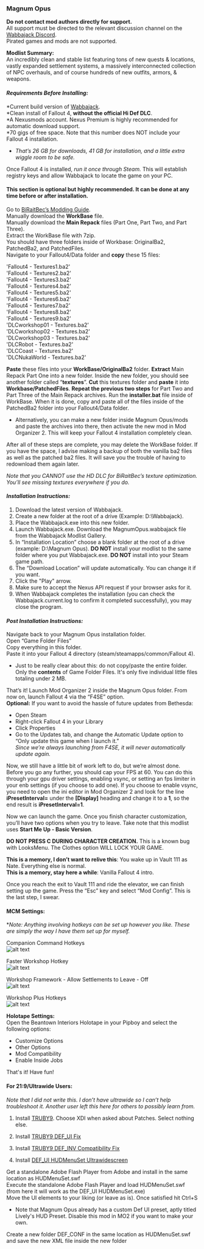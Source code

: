 ### Magnum Opus
**Do not contact mod authors directly for support.**  
All support must be directed to the relevant discussion channel on the [Wabbajack Discord](https://discord.gg/wabbajack).  
Pirated games and mods are not supported.  

**Modlist Summary:**  
An incredibly clean and stable list featuring tons of new quests & locations, vastly expanded settlement systems, a massively interconnected collection of NPC overhauls, and of course hundreds of new outfits, armors, & weapons.

#### **_Requirements Before Installing:_**

  *Current build version of [Wabbajack](https://www.wabbajack.org/#/).  
  *Clean install of Fallout 4, **without the official Hi Def DLC**.  
  *A Nexusmods account. Nexus Premium is highly recommended for automatic download support.  
  *70 gigs of free space. Note that this number does NOT include your Fallout 4 installation.  
  *  *That’s 26 GB for downloads, 41 GB for installation, and a little extra wiggle room to be safe.*  
  
  Once Fallout 4 is installed, *run it once through Steam.* This will establish registry keys and allow Wabbajack to locate the game on your PC. 

#### This section is **optional but highly recommended**. It can be done at any time before or after installation.

Go to [BiRaitBec’s Modding Guide](https://www.nexusmods.com/fallout4/mods/23556?tab=description).  
Manually download the **WorkBase** file.  
Manually download the **Main Repack** files (Part One, Part Two, and Part Three).  
Extract the WorkBase file with 7zip.  
You should have three folders inside of Workbase: OriginalBa2, PatchedBa2, and PatchedFiles.  
Navigate to your Fallout4/Data folder and **copy** these 15 files:  

'Fallout4 - Textures1.ba2'  
'Fallout4 - Textures2.ba2'  
'Fallout4 - Textures3.ba2'  
'Fallout4 - Textures4.ba2'  
'Fallout4 - Textures5.ba2'  
'Fallout4 - Textures6.ba2'  
'Fallout4 - Textures7.ba2'  
'Fallout4 - Textures8.ba2'  
'Fallout4 - Textures9.ba2'  
'DLCworkshop01 - Textures.ba2'  
'DLCworkshop02 - Textures.ba2'  
'DLCworkshop03 - Textures.ba2'  
'DLCRobot - Textures.ba2'  
'DLCCoast - Textures.ba2'  
'DLCNukaWorld - Textures.ba2'  

**Paste** these files into your **WorkBase/OriginalBa2** folder.
**Extract** Main Repack Part One into a new folder.
Inside the new folder, you should see another folder called “**textures**”. **Cut** this textures folder and **paste** it into **Workbase/PatchedFiles**.
**Repeat the previous two steps** for Part Two and Part Three of the Main Repack archives.
Run the **installer.bat** file inside of WorkBase.
When it is done, copy and paste all of the files inside of the PatchedBa2 folder into your Fallout4/Data folder.
  *  Alternatively, you can make a new folder inside Magnum Opus/mods and paste the archives into there, then activate the new mod in Mod Organizer 2. This will keep your Fallout 4 installation completely clean.  
  
After all of these steps are complete, you may delete the WorkBase folder. If you have the space, I advise making a backup of both the vanilla ba2 files as well as the patched ba2 files. It will save you the trouble of having to redownload them again later.

*Note that you CANNOT use the HD DLC for BiRaitBec’s texture optimization. You’ll see missing textures everywhere if you do.*

#### **_Installation Instructions:_**

1. Download the latest version of Wabbajack.
2. Create a new folder at the root of a drive (Example: D:\Wabbajack).
3. Place the Wabbajack.exe into this new folder.
4. Launch Wabbajack.exe. Download the MagnumOpus.wabbajack file from the Wabbajack Modlist Gallery.
5. In “Installation Location” choose a blank folder at the root of a drive (example: D:\Magnum Opus). **DO NOT** install your modlist to the same folder where you put Wabbajack.exe.  **DO NOT** install into your Steam game path.
6. The “Download Location” will update automatically. You can change it if you want.
7. Click the "Play" arrow.
8. Make sure to accept the Nexus API request if your browser asks for it.
9. When Wabbajack completes the installation (you can check the Wabbajack.current.log to confirm it completed successfully), you may close the program.

#### **_Post Installation Instructions:_**

Navigate back to your Magnum Opus installation folder.  
Open “Game Folder Files”  
Copy everything in this folder.  
Paste it into your Fallout 4 directory (steam/steamapps/common/Fallout 4).  
  *  Just to be really clear about this: do not copy/paste the entire folder. Only the **contents** of Game Folder Files. It's only five individual little files totaling under 2 MB.

That’s it! Launch Mod Organizer 2 inside the Magnum Opus folder. From now on, launch Fallout 4 via the “F4SE” option.  
**Optional:** If you want to avoid the hassle of future updates from Bethesda:
  *  Open Steam  
  *  Right-click Fallout 4 in your Library  
  *  Click Properties  
  *  Go to the Updates tab, and change the Automatic Update option to “Only update this game when I launch it.”  
*Since we’re always launching from F4SE, it will never automatically update again.*  

Now, we still have a little bit of work left to do, but we’re almost done. Before you go any further, you should cap your FPS at 60. You can do this through your gpu driver settings, enabling vsync, or setting an fps limiter in your enb settings (if you choose to add one). 
If you choose to enable vsync, you need to open the ini editor in Mod Organizer 2 and look for the line **iPresetInterval=** under the **[Display]** heading and change it to a **1**, so the end result is **iPresetInterval=1**.  

Now we can launch the game. Once you finish character customization, you’ll have two options when you try to leave. Take note that this modlist uses **Start Me Up - Basic Version**.  

**DO NOT PRESS C DURING CHARACTER CREATION.** This is a known bug with LooksMenu. The Clothes option WILL LOCK YOUR GAME.

**This is a memory, I don’t want to relive this**: You wake up in Vault 111 as Nate. Everything else is normal.  
**This is a memory, stay here a while**: Vanilla Fallout 4 intro.  

Once you reach the exit to Vault 111 and ride the elevator, we can finish setting up the game. Press the “Esc” key and select “Mod Config”. This is the last step, I swear.  

#### MCM Settings:
*_Note: Anything involving hotkeys can be set up however you like. These are simply the way I have them set up for myself._

Companion Command Hotkeys  
![alt text](https://i.imgur.com/nJKi2JB.png)  

Faster Workshop Hotkey  
![alt text](https://i.imgur.com/QOVlpjA.png)  

Workshop Framework - Allow Settlements to Leave - Off  
![alt text](https://i.imgur.com/vnvLw7O.png)  

Workshop Plus Hotkeys  
![alt text](https://i.imgur.com/jpEhzuZ.png)  

**Holotape Settings:**   
Open the Beantown Interiors Holotape in your Pipboy and select the following options:  

  *  Customize Options  
  *  Other Options  
  *  Mod Compatibility  
  *  Enable Inside Jobs

That's it! Have fun!  

#### For 21:9/Ultrawide Users:  
*Note that I did not write this. I don’t have ultrawide so I can’t help troubleshoot it. Another user left this here for others to possibly learn from.*

1) Install [TRUBY9](https://www.nexusmods.com/fallout4/mods/24630). Choose XDI when asked about Patches. Select nothing else.

2) Install [TRUBY9 DEF_UI Fix](https://www.nexusmods.com/fallout4/mods/43275)

2) Install [TRUBY9 DEF_INV Compatibility Fix](https://www.nexusmods.com/fallout4/mods/43278)

3) Install [DEF_UI HUDMenuSet Ultrawidescreen](https://www.nexusmods.com/fallout4/mods/43277)

Get a standalone Adobe Flash Player from Adobe and install in the same location as HUDMenuSet.swf  
Execute the standalone Adobe Flash Player and load HUDMenuSet.swf (from here it will work as the DEF_UI HUDMenuSet.exe)  
Move the UI elements to your liking (or leave as is).  Once satisfied hit Ctrl+S  
  *  Note that Magnum Opus already has a custom Def UI preset, aptly titled Lively's HUD Preset. Disable this mod in MO2 if you want to make your own.  
  
Create a new folder DEF_CONF in the same location as HUDMenuSet.swf and save the new XML file inside the new folder  
